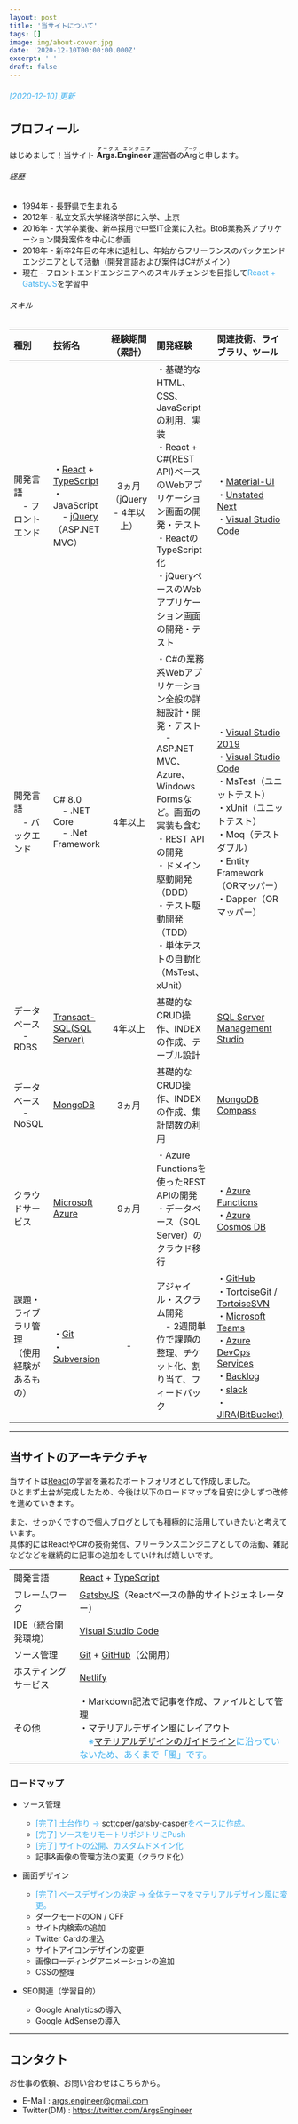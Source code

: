 ```yaml
---
layout: post
title: '当サイトについて'
tags: []
image: img/about-cover.jpg
date: '2020-12-10T00:00:00.000Z'
excerpt: ' '
draft: false
---
```


###### <span style="color: #3eb0ef">[2020-12-10] 更新</span>

## プロフィール

はじめまして！当サイト **<ruby>Args.Engineer<rp></rp><rt>アーグス エンジニア</rt><rp></rp></ruby>** 運営者の<ruby>Arg<rp></rp><rt>アーグ</rt><rp></rp></ruby>と申します。

###### 経歴
- 1994年 - 長野県で生まれる
- 2012年 - 私立文系大学経済学部に入学、上京
- 2016年 - 大学卒業後、新卒採用で中堅IT企業に入社。BtoB業務系アプリケーション開発案件を中心に参画
- 2018年 - 新卒2年目の年末に退社し、年始からフリーランスのバックエンドエンジニアとして活動（開発言語および案件はC#がメイン）
- 現在 - フロントエンドエンジニアへのスキルチェンジを目指して<span style="color: #3eb0ef">React + GatsbyJS</span>を学習中

###### スキル
| 種別 | 技術名 | 経験期間（累計） | 開発経験 | 関連技術、ライブラリ、ツール |
| :-- | :-- | :--: | :-- | :-- |
| 開発言語<br>　- フロントエンド |   ・[React](https://ja.reactjs.org/) + [TypeScript](https://www.typescriptlang.org/ja/) <br>・JavaScript<br>　- [jQuery](https://jquery.com/)（ASP.NET MVC）  |   3ヵ月<br>（jQuery - 4年以上）   | ・基礎的なHTML、CSS、JavaScriptの利用、実装<br>・React + C#(REST API)ベースのWebアプリケーション画面の開発・テスト<br>・ReactのTypeScript化<br>・jQueryベースのWebアプリケーション画面の開発・テスト  |   ・[Material-UI](https://material-ui.com/)<br>・[Unstated Next](https://github.com/jamiebuilds/unstated-next)<br>・[Visual Studio Code](https://azure.microsoft.com/ja-jp/products/visual-studio-code/)   |
| 開発言語<br>　- バックエンド |   C# 8.0<br>　- .NET Core<br>　- .Net Framework |   4年以上   |   ・C#の業務系Webアプリケーション全般の詳細設計・開発・テスト<br>　- ASP.NET MVC、Azure、Windows Formsなど。画面の実装も含む<br>・REST APIの開発<br>・ドメイン駆動開発（DDD）<br>・テスト駆動開発（TDD）<br>・単体テストの自動化（MsTest、xUnit）   | ・[Visual Studio 2019](https://visualstudio.microsoft.com/ja/vs/)<br>・[Visual Studio Code](https://azure.microsoft.com/ja-jp/products/visual-studio-code/) <br> ・MsTest（ユニットテスト）<br>・xUnit（ユニットテスト）<br>・Moq（テストダブル）<br>・Entity Framework（ORマッパー）<br>・Dapper（ORマッパー） |
| データベース<br>　- RDBS |   [Transact-SQL(SQL Server)](https://docs.microsoft.com/ja-jp/sql/t-sql/language-reference?view=sql-server-ver15)   |   4年以上   |   基礎的なCRUD操作、INDEXの作成、テーブル設計   |  [SQL Server Management Studio](https://docs.microsoft.com/ja-jp/sql/ssms/download-sql-server-management-studio-ssms?view=sql-server-ver15/)  |
| データベース<br>　- NoSQL |   [MongoDB](https://www.mongodb.com/)   |   3ヵ月   |   基礎的なCRUD操作、INDEXの作成、集計関数の利用   |  [MongoDB Compass](https://www.mongodb.com/products/compass/)  |
| クラウドサービス |   [Microsoft Azure](https://azure.microsoft.com/ja-jp/)  |   9ヵ月   | ・Azure Functionsを使ったREST APIの開発<br>・データベース（SQL Server）のクラウド移行 |   ・[Azure Functions](https://azure.microsoft.com/ja-jp/services/functions/)<br>・[Azure Cosmos DB](https://azure.microsoft.com/ja-jp/services/cosmos-db/)<br>   |
| 課題・ライブラリ管理<br>（使用経験があるもの） |   ・[Git](https://git-scm.com/)<br>・[Subversion](https://subversion.apache.org/)   |   -   |   アジャイル・スクラム開発<br>　- 2週間単位で課題の整理、チケット化、割り当て、フィードバック   |   ・[GitHub](https://github.co.jp/)<br>・[TortoiseGit](https://tortoisegit.org/) / [TortoiseSVN](https://tortoisesvn.net/)<br>・[Microsoft Teams](https://www.microsoft.com/ja-jp/microsoft-365/microsoft-teams/free)<br>・[Azure DevOps Services](https://azure.microsoft.com/ja-jp/services/devops/)<br>・[Backlog](https://backlog.com/ja/)<br>・[slack](https://slack.com/intl/ja-jp/)<br>・[JIRA(BitBucket)](https://www.atlassian.com/ja/software/jira)<br>   |

---

## 当サイトのアーキテクチャ

当サイトは[React](https://ja.reactjs.org/)の学習を兼ねたポートフォリオとして作成しました。<br>
ひとまず土台が完成したため、今後は以下のロードマップを目安に少しずつ改修を進めていきます。

また、せっかくですので個人ブログとしても積極的に活用していきたいと考えています。<br>
具体的にはReactやC#の技術発信、フリーランスエンジニアとしての活動、雑記などなどを継続的に記事の追加をしていければ嬉しいです。

|  |  |
| :-- | :-- |
|   開発言語   |   [React](https://ja.reactjs.org/) + [TypeScript](https://www.typescriptlang.org/ja/)  |
|   フレームワーク   |   [GatsbyJS](https://www.gatsbyjs.com/)（Reactベースの静的サイトジェネレーター）   |
|   IDE（統合開発環境）   |   [Visual Studio Code](https://azure.microsoft.com/ja-jp/products/visual-studio-code/)  |
|   ソース管理  |   [Git](https://git-scm.com/) + [GitHub](https://github.co.jp/)（公開用） |
|   ホスティングサービス  |   [Netlify](https://www.netlify.com/) |
|   その他   |   ・Markdown記法で記事を作成、ファイルとして管理<br>・マテリアルデザイン風にレイアウト<br>　<span style="color: #3eb0ef">※[マテリアルデザインのガイドライン](https://services.google.com/fh/files/newsletters/googleplay_materialdesign_jp.pdf)に沿っていないため、あくまで「風」です。</span>  |

### ロードマップ
- ソース管理
    - <span style="color: #3eb0ef">[完了] 土台作り -> [scttcper/gatsby-casper](https://gatsby-casper.netlify.app/)をベースに作成。</span>
    - <span style="color: #3eb0ef">[完了] ソースをリモートリポジトリにPush</span>
    - <span style="color: #3eb0ef">[完了] サイトの公開、カスタムドメイン化</span>
    - 記事&画像の管理方法の変更（クラウド化）

- 画面デザイン
    - <span style="color: #3eb0ef">[完了] ベースデザインの決定 -> 全体テーマをマテリアルデザイン風に変更。</span>
    - ダークモードのON / OFF
    - サイト内検索の追加
    - Twitter Cardの埋込
    - サイトアイコンデザインの変更
    - 画像ローディングアニメーションの追加
    - CSSの整理

- SEO関連（学習目的）
    - Google Analyticsの導入
    - Google AdSenseの導入

---

## コンタクト
お仕事の依頼、お問い合わせはこちらから。
- E-Mail : args.engineer@gmail.com
- Twitter(DM) : https://twitter.com/ArgsEngineer